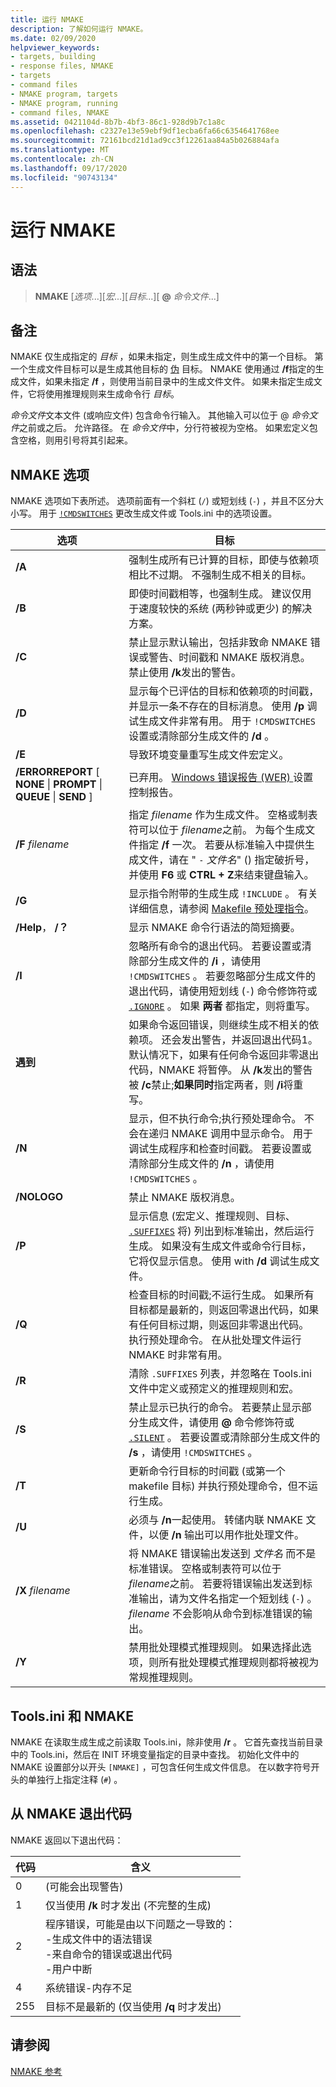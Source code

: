 ```yaml
---
title: 运行 NMAKE
description: 了解如何运行 NMAKE。
ms.date: 02/09/2020
helpviewer_keywords:
- targets, building
- response files, NMAKE
- targets
- command files
- NMAKE program, targets
- NMAKE program, running
- command files, NMAKE
ms.assetid: 0421104d-8b7b-4bf3-86c1-928d9b7c1a8c
ms.openlocfilehash: c2327e13e59ebf9df1ecba6fa66c6354641768ee
ms.sourcegitcommit: 72161bcd21d1ad9cc3f12261aa84a5b026884afa
ms.translationtype: MT
ms.contentlocale: zh-CN
ms.lasthandoff: 09/17/2020
ms.locfileid: "90743134"
---
```

# <a name="running-nmake"></a>运行 NMAKE

## <a name="syntax"></a>语法

> **NMAKE** [*选项*...][*宏*...][*目标*...][ **\@** _命令文件_...]

## <a name="remarks"></a>备注

NMAKE 仅生成指定的 *目标* ，如果未指定，则生成生成文件中的第一个目标。 第一个生成文件目标可以是生成其他目标的 [伪](description-blocks.md#pseudotargets) 目标。 NMAKE 使用通过 **/f**指定的生成文件，如果未指定 **/f** ，则使用当前目录中的生成文件文件。 如果未指定生成文件，它将使用推理规则来生成命令行 *目标*。

*命令文件*文本文件 (或响应文件) 包含命令行输入。 其他输入可以位于 \@ *命令文件*之前或之后。 允许路径。 在 *命令文件*中，分行符被视为空格。 如果宏定义包含空格，则用引号将其引起来。

## <a name="nmake-options"></a>NMAKE 选项

NMAKE 选项如下表所述。 选项前面有一个斜杠 (`/`) 或短划线 (`-`) ，并且不区分大小写。 用于 [`!CMDSWITCHES`](makefile-preprocessing-directives.md) 更改生成文件或 Tools.ini 中的选项设置。

| 选项 | 目标 |
| ------------ | ------------- |
| **/A** | 强制生成所有已计算的目标，即使与依赖项相比不过期。 不强制生成不相关的目标。 |
| **/B** | 即使时间戳相等，也强制生成。 建议仅用于速度较快的系统 (两秒钟或更少) 的解决方案。 |
| **/C** | 禁止显示默认输出，包括非致命 NMAKE 错误或警告、时间戳和 NMAKE 版权消息。 禁止使用 **/k**发出的警告。 |
| **/D** | 显示每个已评估的目标和依赖项的时间戳，并显示一条不存在的目标消息。 使用 **/p** 调试生成文件非常有用。 用于 `!CMDSWITCHES` 设置或清除部分生成文件的 **/d** 。 |
| **/E** | 导致环境变量重写生成文件宏定义。 |
| **/ERRORREPORT** [ **NONE** &#124; **PROMPT** &#124; **QUEUE** &#124; **SEND** ] | 已弃用。 [Windows 错误报告 (WER) ](/windows/win32/wer/windows-error-reporting) 设置控制报告。 |
| **/F** *filename* | 指定 *filename* 作为生成文件。 空格或制表符可以位于 *filename*之前。 为每个生成文件指定 **/f** 一次。 若要从标准输入中提供生成文件，请在 " `-` *文件名*" () 指定破折号，并使用 **F6** 或 **CTRL + Z**来结束键盘输入。 |
| **/G** | 显示指令附带的生成生成 `!INCLUDE` 。 有关详细信息，请参阅 [Makefile 预处理指令](makefile-preprocessing-directives.md)。 |
| **/Help**， **/？** | 显示 NMAKE 命令行语法的简短摘要。 |
| **/I** | 忽略所有命令的退出代码。 若要设置或清除部分生成文件的 **/i** ，请使用 `!CMDSWITCHES` 。 若要忽略部分生成文件的退出代码，请使用短划线 (`-`) 命令修饰符或 [`.IGNORE`](dot-directives.md) 。 如果 **两者** 都指定，则将重写。 |
| **遇到** | 如果命令返回错误，则继续生成不相关的依赖项。 还会发出警告，并返回退出代码1。 默认情况下，如果有任何命令返回非零退出代码，NMAKE 将暂停。 从 **/k**发出的警告被 **/c**禁止;**如果同时**指定两者，则 **/i**将重写。 |
| **/N** | 显示，但不执行命令;执行预处理命令。 不会在递归 NMAKE 调用中显示命令。 用于调试生成程序和检查时间戳。 若要设置或清除部分生成文件的 **/n** ，请使用 `!CMDSWITCHES` 。 |
| **/NOLOGO** | 禁止 NMAKE 版权消息。 |
| **/P** | 显示信息 (宏定义、推理规则、目标、 [`.SUFFIXES`](dot-directives.md) 将) 列出到标准输出，然后运行生成。 如果没有生成文件或命令行目标，它将仅显示信息。 使用 with **/d** 调试生成文件。 |
| **/Q** | 检查目标的时间戳;不运行生成。 如果所有目标都是最新的，则返回零退出代码，如果有任何目标过期，则返回非零退出代码。 执行预处理命令。 在从批处理文件运行 NMAKE 时非常有用。 |
| **/R** | 清除 `.SUFFIXES` 列表，并忽略在 Tools.ini 文件中定义或预定义的推理规则和宏。 |
| **/S** | 禁止显示已执行的命令。 若要禁止显示部分生成文件，请使用 **\@** 命令修饰符或 [`.SILENT`](dot-directives.md) 。 若要设置或清除部分生成文件的 **/s** ，请使用 `!CMDSWITCHES` 。 |
| **/T** | 更新命令行目标的时间戳 (或第一个 makefile 目标) 并执行预处理命令，但不运行生成。 |
| **/U** | 必须与 **/n**一起使用。 转储内联 NMAKE 文件，以便 **/n** 输出可以用作批处理文件。 |
| **/X** *filename* | 将 NMAKE 错误输出发送到 *文件名* 而不是标准错误。 空格或制表符可以位于 *filename*之前。 若要将错误输出发送到标准输出，请为文件名指定一个短划线 (`-`) 。 *filename* 不会影响从命令到标准错误的输出。 |
| **/Y** | 禁用批处理模式推理规则。 如果选择此选项，则所有批处理模式推理规则都将被视为常规推理规则。 |

## <a name="toolsini-and-nmake"></a>Tools.ini 和 NMAKE

NMAKE 在读取生成生成之前读取 Tools.ini，除非使用 **/r** 。 它首先查找当前目录中的 Tools.ini，然后在 INIT 环境变量指定的目录中查找。 初始化文件中的 NMAKE 设置部分以开头 `[NMAKE]` ，可包含任何生成文件信息。 在以数字符号开头的单独行上指定注释 (`#`) 。

## <a name="exit-codes-from-nmake"></a>从 NMAKE 退出代码

NMAKE 返回以下退出代码：

| 代码 | 含义 |
| ---------- | ------------- |
| 0 |  (可能会出现警告)  |
| 1 | 仅当使用 **/k** 时才发出 (不完整的生成)  |
| 2 | 程序错误，可能是由以下问题之一导致的：<br /> -生成文件中的语法错误<br /> -来自命令的错误或退出代码<br /> -用户中断 |
| 4 | 系统错误-内存不足 |
| 255 | 目标不是最新的 (仅当使用 **/q** 时才发出)  |

## <a name="see-also"></a>请参阅

[NMAKE 参考](nmake-reference.md)
